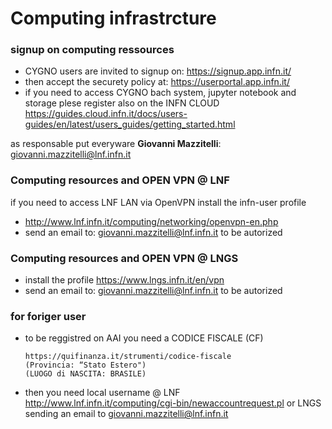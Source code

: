 # Computing infrastrcture

### signup on computing ressources
* CYGNO users are invited to signup on: https://signup.app.infn.it/ 
* then accept the securety policy at: https://userportal.app.infn.it/ 
* if you need to access CYGNO bach system, jupyter notebook and storage plese register also on the INFN CLOUD https://guides.cloud.infn.it/docs/users-guides/en/latest/users_guides/getting_started.html

as responsable put everyware **Giovanni Mazzitelli**: giovanni.mazzitelli@lnf.infn.it

### Computing resources and OPEN VPN @ LNF
if you need to access LNF LAN via OpenVPN install the infn-user profile
* http://www.lnf.infn.it/computing/networking/openvpn-en.php
* send an email to: giovanni.mazzitelli@lnf.infn.it to be autorized

### Computing resources and OPEN VPN @ LNGS
* install the profile https://www.lngs.infn.it/en/vpn
* send an email to: giovanni.mazzitelli@lnf.infn.it to be autorized

### for foriger user ###
* to be reggistred on AAI you need a CODICE FISCALE (CF)

      https://quifinanza.it/strumenti/codice-fiscale 
      (Provincia: “Stato Estero")
      (LUOGO di NASCITA: BRASILE)

* then you need local username @ LNF http://www.lnf.infn.it/computing/cgi-bin/newaccountrequest.pl or LNGS sending an email to giovanni.mazzitelli@lnf.infn.it

